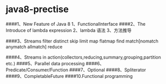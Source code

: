 # java8-prectise
####1、New Feature of Java 8
1、FunctionalInterface
####2、The Introduce of lambda expression
2、lambda 语法 
3、方法推导

####3、Streams
filter distinct skip  limit map flatmap
find match[nomatch anymatch allmatch] reduce

####4、Streams in action(collectors,reducing,summary,grouping,partition etc.)
####5、Parallel data processing
####6、Predicate/Consumer/Function
####7、Optional
####8、Spliterator
####9、CompletableFuture
####10.Functional programming
